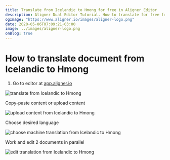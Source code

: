```yaml
---
title: Translate from Icelandic to Hmong for free in Aligner Editor
description: Aligner Dual Editor Tutorial. How to translate for free from Icelandic to Hmong. Aligner is multilingual document management platform. 
ogImage: "https://www.aligner.io/images/aligner-logo.png"
date: 2020-05-06T07:09:21+03:00
image: ../images/aligner-logo.png
onBlog: true
---
```


# How to translate document from Icelandic to Hmong

1. Go to editor at [app.aligner.io](https://app.aligner.io "Aligner App web page")

![translate from Icelandic to Hmong](../aligner-blank-editor.png "translate from Icelandic to Hmong")

Copy-paste content or upload content

![upload content from Icelandic to Hmong](../aligner-uploaded-document.png "upload content from Icelandic to Hmong")

Choose desired language

![choose machine translation from Icelandic to Hmong](../aligner-language-dropdown.png "choose machine translation from Icelandic to Hmong")

Work and edit 2 documents in parallel

![edit translation from Icelandic to Hmong](../aligner-double-sitded-editor.png "edit translation from Icelandic to Hmong")

